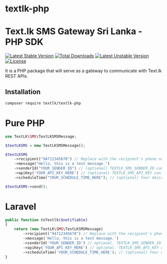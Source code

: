 # textlk-php

# Text.lk SMS Gateway Sri Lanka - PHP SDK

[![Latest Stable Version](https://poser.pugx.org/textlk/textlk-php/v/stable)](https://packagist.org/packages/textlk/textlk-php)
[![Total Downloads](https://poser.pugx.org/textlk/textlk-php/downloads)](https://packagist.org/packages/textlk/textlk-php)
[![Latest Unstable Version](https://poser.pugx.org/textlk/textlk-php/v/unstable)](https://packagist.org/packages/textlk/textlk-php)
[![License](https://poser.pugx.org/textlk/textlk-php/license)](https://packagist.org/packages/textlk/textlk-php)

It is a PHP package that will serve as a gateway to communicate with Text.lk REST APIs.

## Installation

```bash
composer require textlk/textlk-php
```

# Pure PHP

```php
use TextLK\SMS\TextLKSMSMessage;

$textLKSMS = new TextLKSMSMessage();

$textLKSMS
    ->recipient("94712345678") // Replace with the recipient's phone number. If have multiple numbers: "recipient" => "+9476000000,+9476111000"
    ->message("Hello, this is a test message.")
    ->senderId("YOUR_SENDER_ID") // (optional) TEXTLK_SMS_SENDER_ID can be added in .env
    ->apiKey('YOUR_API_KEY_HERE') // (optional) TEXTLK_SMS_API_KEY can be added in .env
    ->scheduleTime("YOUR_SCHEDULE_TIME_HERE"); // (optional) Your desired schedule time. eg: "2021-12-20T07:00:00Z"

$textLKSMS->send();
```

# Laravel

```php
public function toTextlk($notifiable)
{
    return (new TextLK\SMS\TextLKSMSMessage)
        ->recipient("94712345678") // Replace with the recipient's phone number. If have multiple numbers: "recipient" => "+9476000000,+9476111000"
        ->message('Hello, this is a test message.')
        ->senderId('YOUR_SENDER_ID') // optional. TEXTLK_SMS_SENDER_ID can be added in .env
        ->apiKey('YOUR_API_KEY_HERE') // optional. TEXTLK_SMS_API_KEY can be added in .env
        ->scheduleTime('YOUR_SCHEDULE_TIME_HERE'); // (optional) Your desired schedule time. eg: "2021-12-20T07:00:00Z"
}
```


